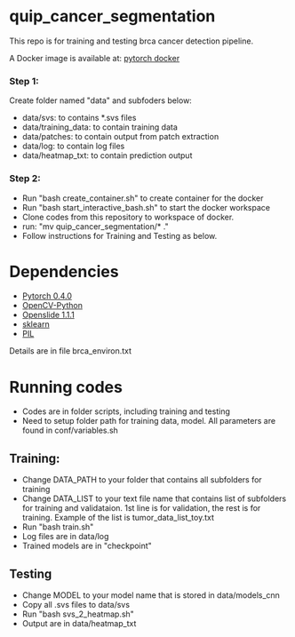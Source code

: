 # quip_cancer_segmentation

This repo is for training and testing brca cancer detection pipeline.

A Docker image is available at: [pytorch docker](https://cloud.docker.com/repository/docker/hanle/brca-pipeline-image)

### Step 1:
Create folder named "data" and subfoders below:

- data/svs: to contains *.svs files
- data/training_data: to contain training data
- data/patches: to contain output from patch extraction
- data/log: to contain log files
- data/heatmap_txt: to contain prediction output

### Step 2:
- Run "bash create_container.sh" to create container for the docker
- Run "bash start_interactive_bash.sh" to start the docker workspace
- Clone codes from this repository to workspace of docker.
- run: "mv quip_cancer_segmentation/* ."
- Follow instructions for Training and Testing as below.

# Dependencies

 - [Pytorch 0.4.0](http://pytorch.org/)
 - [OpenCV-Python](https://pypi.python.org/pypi/opencv-python)
 - [Openslide 1.1.1](https://openslide.org/api/python/)
 - [sklearn](https://scikit-learn.org/stable/)
 - [PIL](https://pillow.readthedocs.io/en/3.1.x/reference/Image.html)
 
 Details are in file brca_environ.txt

# Running codes
- Codes are in folder scripts, including training and testing
- Need to setup folder path for training data, model. All parameters are found in conf/variables.sh
## Training:
- Change DATA_PATH to your folder that contains all subfolders for training
- Change DATA_LIST to your text file name that contains list of subfolders for training and validataion. 1st line is for validation, the rest is for training. Example of the list is tumor_data_list_toy.txt 
- Run "bash train.sh"
- Log files are in data/log
- Trained models are in "checkpoint"

## Testing
- Change MODEL to your model name that is stored in data/models_cnn
- Copy all .svs files to data/svs
- Run "bash svs_2_heatmap.sh"
- Output are in data/heatmap_txt
